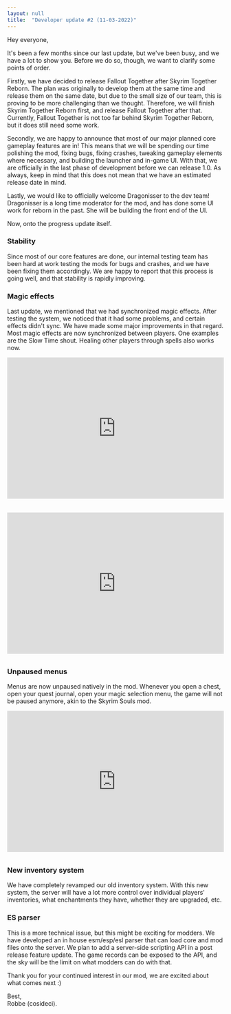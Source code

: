 ```yaml
---
layout: null
title:  "Developer update #2 (11-03-2022)"
---
```


Hey everyone,

It's been a few months since our last update, but we've been busy, and we have a lot to show you. Before we do so, though, we want to clarify some points of order.

Firstly, we have decided to release Fallout Together after Skyrim Together Reborn. The plan was originally to develop them at the same time and release them on the same date, but due to the small size of our team, this is proving to be more challenging than we thought. Therefore, we will finish Skyrim Together Reborn first, and release Fallout Together after that. Currently, Fallout Together is not too far behind Skyrim Together Reborn, but it does still need some work.

Secondly, we are happy to announce that most of our major planned core gameplay features are in! This means that we will be spending our time polishing the mod, fixing bugs, fixing crashes, tweaking gameplay elements where necessary, and building the launcher and in-game UI. With that, we are officially in the last phase of development before we can release 1.0. As always, keep in mind that this does not mean that we have an estimated release date in mind.

Lastly, we would like to officially welcome Dragonisser to the dev team! Dragonisser is a long time moderator for the mod, and has done some UI work for reborn in the past. She will be building the front end of the UI.

Now, onto the progress update itself.

### Stability

Since most of our core features are done, our internal testing team has been hard at work testing the mods for bugs and crashes, and we have been fixing them accordingly. We are happy to report that this process is going well, and that stability is rapidly improving.

### Magic effects

Last update, we mentioned that we had synchronized magic effects. After testing the system, we noticed that it had some problems, and certain effects didn't sync. We have made some major improvements in that regard. Most magic effects are now synchronized between players. One examples are the Slow Time shout. Healing other players through spells also works now.

<div style='margin-bottom:2rem; position:relative; padding-bottom:calc(56.25% + 44px)'><iframe src='https://gfycat.com/ifr/WhiteLateAmericansaddlebred?autoplay=0&hd=1' frameborder='0' scrolling='no' width='100%' height='100%' style='position:absolute;top:0;left:0;' allowfullscreen></iframe></div>

<div style='margin-bottom:2rem; position:relative; padding-bottom:calc(56.25% + 44px)'><iframe src='https://gfycat.com/ifr/ThatAdorableAmurstarfish?autoplay=0&hd=1' frameborder='0' scrolling='no' width='100%' height='100%' style='position:absolute;top:0;left:0;' allowfullscreen></iframe></div>

### Unpaused menus

Menus are now unpaused natively in the mod. Whenever you open a chest, open your quest journal, open your magic selection menu, the game will not be paused anymore, akin to the Skyrim Souls mod.

<div style='margin-bottom:2rem; position:relative; padding-bottom:calc(56.25% + 44px)'><iframe src='https://gfycat.com/ifr/BlondOddIrishwaterspaniel?autoplay=0&hd=1' frameborder='0' scrolling='no' width='100%' height='100%' style='position:absolute;top:0;left:0;' allowfullscreen></iframe></div>

### New inventory system

We have completely revamped our old inventory system. With this new system, the server will have a lot more control over individual players' inventories, what enchantments they have, whether they are upgraded, etc.

### ES parser

This is a more technical issue, but this might be exciting for modders. We have developed an in house esm/esp/esl parser that can load core and mod files onto the server. We plan to add a server-side scripting API in a post release feature update. The game records can be exposed to the API, and the sky will be the limit on what modders can do with that.

Thank you for your continued interest in our mod, we are excited about what comes next :)

Best,<br>
Robbe (cosideci).

